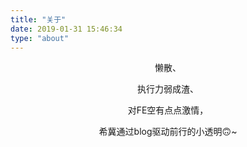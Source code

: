 ```yaml
---
title: "关于"
date: 2019-01-31 15:46:34
type: "about"
---
```






<center>

懒散、

执行力弱成渣、

对FE空有点点激情，

希冀通过blog驱动前行的小透明🙃~

</center>